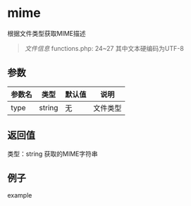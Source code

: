 # mime
根据文件类型获取MIME描述
> *文件信息* functions.php: 24~27
其中文本硬编码为UTF-8

## 参数

 
| 参数名 | 类型 | 默认值 | 说明 |
|--------|-----|-------|-------|
 | type |  string | 无 |  文件类型 |
## 返回值
 
类型：string
 获取的MIME字符串
## 例子

example